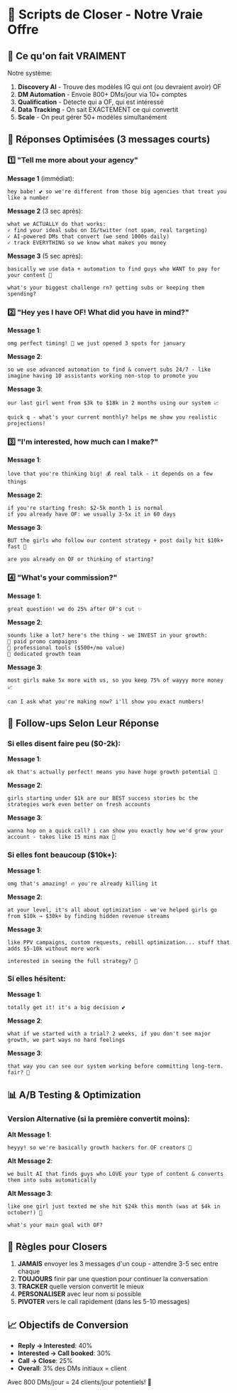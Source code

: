 # 💬 Scripts de Closer - Notre Vraie Offre

## 🎯 Ce qu'on fait VRAIMENT

Notre système:
1. **Discovery AI** - Trouve des modèles IG qui ont (ou devraient avoir) OF
2. **DM Automation** - Envoie 800+ DMs/jour via 10+ comptes
3. **Qualification** - Détecte qui a OF, qui est intéressé
4. **Data Tracking** - On sait EXACTEMENT ce qui convertit
5. **Scale** - On peut gérer 50+ modèles simultanément

## 📱 Réponses Optimisées (3 messages courts)

### 1️⃣ "Tell me more about your agency"

**Message 1** (immédiat):
```
hey babe! 💕 so we're different from those big agencies that treat you like a number
```

**Message 2** (3 sec après):
```
what we ACTUALLY do that works:
✓ find your ideal subs on IG/twitter (not spam, real targeting)
✓ AI-powered DMs that convert (we send 1000s daily)
✓ track EVERYTHING so we know what makes you money
```

**Message 3** (5 sec après):
```
basically we use data + automation to find guys who WANT to pay for your content 🎯

what's your biggest challenge rn? getting subs or keeping them spending?
```

### 2️⃣ "Hey yes I have OF! What did you have in mind?"

**Message 1**:
```
omg perfect timing! 🙌 we just opened 3 spots for january
```

**Message 2**:
```
so we use advanced automation to find & convert subs 24/7 - like imagine having 10 assistants working non-stop to promote you
```

**Message 3**:
```
our last girl went from $3k to $18k in 2 months using our system 📈

quick q - what's your current monthly? helps me show you realistic projections!
```

### 3️⃣ "I'm interested, how much can I make?"

**Message 1**:
```
love that you're thinking big! 💰 real talk - it depends on a few things
```

**Message 2**:
```
if you're starting fresh: $2-5k month 1 is normal
if you already have OF: we usually 3-5x it in 60 days
```

**Message 3**:
```
BUT the girls who follow our content strategy + post daily hit $10k+ fast 🚀

are you already on OF or thinking of starting?
```

### 4️⃣ "What's your commission?"

**Message 1**:
```
great question! we do 25% after OF's cut ✨
```

**Message 2**:
```
sounds like a lot? here's the thing - we INVEST in your growth:
💎 paid promo campaigns
💎 professional tools ($500+/mo value)
💎 dedicated growth team
```

**Message 3**:
```
most girls make 5x more with us, so you keep 75% of wayyy more money 📈

can I ask what you're making now? i'll show you exact numbers!
```

## 🔄 Follow-ups Selon Leur Réponse

### Si elles disent faire peu ($0-2k):

**Message 1**:
```
ok that's actually perfect! means you have huge growth potential 🌟
```

**Message 2**:
```
girls starting under $1k are our BEST success stories bc the strategies work even better on fresh accounts
```

**Message 3**:
```
wanna hop on a quick call? i can show you exactly how we'd grow your account - takes like 15 mins max 📱
```

### Si elles font beaucoup ($10k+):

**Message 1**:
```
omg that's amazing! 🔥 you're already killing it
```

**Message 2**:
```
at your level, it's all about optimization - we've helped girls go from $10k → $30k+ by finding hidden revenue streams
```

**Message 3**:
```
like PPV campaigns, custom requests, rebill optimization... stuff that adds $5-10k without more work

interested in seeing the full strategy? 👀
```

### Si elles hésitent:

**Message 1**:
```
totally get it! it's a big decision 💕
```

**Message 2**:
```
what if we started with a trial? 2 weeks, if you don't see major growth, we part ways no hard feelings
```

**Message 3**:
```
that way you can see our system working before committing long-term. fair? 🤝
```

## 📊 A/B Testing & Optimization

### Version Alternative (si la première convertit moins):

**Alt Message 1**:
```
heyyy! so we're basically growth hackers for OF creators 🚀
```

**Alt Message 2**:
```
we built AI that finds guys who LOVE your type of content & converts them into subs automatically
```

**Alt Message 3**:
```
like one girl just texted me she hit $24k this month (was at $4k in october!) 🤯

what's your main goal with OF?
```

## 🎯 Règles pour Closers

1. **JAMAIS** envoyer les 3 messages d'un coup - attendre 3-5 sec entre chaque
2. **TOUJOURS** finir par une question pour continuer la conversation
3. **TRACKER** quelle version convertit le mieux
4. **PERSONALISER** avec leur nom si possible
5. **PIVOTER** vers le call rapidement (dans les 5-10 messages)

## 📈 Objectifs de Conversion

- **Reply → Interested**: 40%
- **Interested → Call booked**: 30%
- **Call → Close**: 25%
- **Overall**: 3% des DMs initiaux = client

Avec 800 DMs/jour = 24 clients/jour potentiels! 🚀